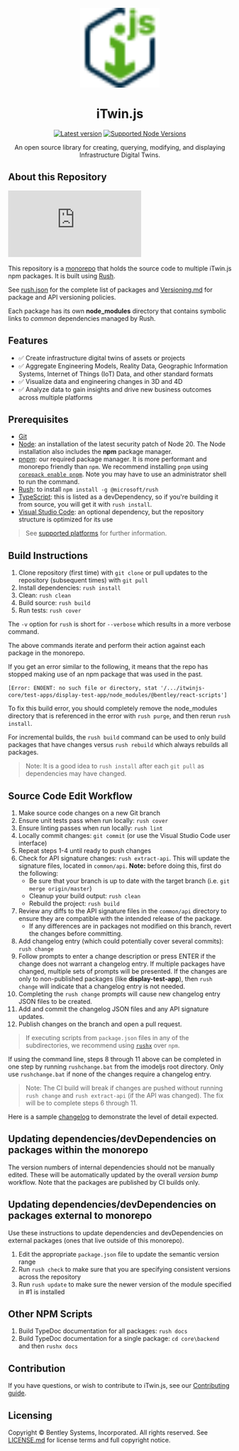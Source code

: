 ﻿<p align="center">
 <a href="https://www.itwinjs.org/" target="_blank" rel="noopener noreferrer">
    <img width="180" src="./docs/assets/itwinjs-logo-colorized.svg" alt="iTwin.js Logo">
  </a>
</p>

<h1 align="center">
iTwin.js
</h1>
<p align="center">
    <a href="https://github.com/iTwin/itwinjs-core/releases/latest"><img src="https://img.shields.io/github/v/release/iTwin/itwinjs-core?label=latest" alt="Latest version"></a>
    <a href="https://nodejs.org/en/about/previous-releases">
    <img src="https://img.shields.io/badge/dynamic/json?url=https%3A%2F%2Fgithub.com%2FiTwin%2Fitwinjs-core%2Fraw%2Fmaster%2Frush.json&query=%24.nodeSupportedVersionRange&label=node&color=33a921"
    alt="Supported Node Versions">
    </a>
</a>
<p align="center">
An open source library for creating, querying, modifying, and displaying Infrastructure Digital Twins.
</p>

## About this Repository

[![Build status](https://dev.azure.com/imodeljs/imodeljs/_apis/build/status/iModel.js)](https://dev.azure.com/imodeljs/imodeljs/_build/latest?definitionId=12)

This repository is a [monorepo](https://en.wikipedia.org/wiki/Monorepo) that holds the source code to multiple iTwin.js npm packages. It is built using [Rush](http://rushjs.io/).

See [rush.json](./rush.json) for the complete list of packages and [Versioning.md](./Versioning.md) for package and API versioning policies.

Each package has its own **node_modules** directory that contains symbolic links to _common_ dependencies managed by Rush.

## Features

- ✅ Create infrastructure digital twins of assets or projects
- ✅ Aggregate Engineering Models, Reality Data, Geographic Information Systems, Internet of Things (IoT) Data, and other standard formats
- ✅ Visualize data and engineering changes in 3D and 4D
- ✅ Analyze data to gain insights and drive new business outcomes across multiple platforms

## Prerequisites

- [Git](https://git-scm.com/)
- [Node](https://nodejs.org/en/): an installation of the latest security patch of Node 20. The Node installation also includes the **npm** package manager.
- [pnpm](https://pnpm.io/): our required package manager. It is more performant and monorepo friendly than `npm`. We recommend installing `pnpm` using [`corepack enable pnpm`](https://pnpm.io/installation#using-corepack). Note you may have to use an administrator shell to run the command.
- [Rush](https://github.com/Microsoft/web-build-tools/wiki/Rush): to install `npm install -g @microsoft/rush`
- [TypeScript](https://www.typescriptlang.org/): this is listed as a devDependency, so if you're building it from source, you will get it with `rush install`.
- [Visual Studio Code](https://code.visualstudio.com/): an optional dependency, but the repository structure is optimized for its use

> See [supported platforms](./docs/learning/SupportedPlatforms.md) for further information.

## Build Instructions

1. Clone repository (first time) with `git clone` or pull updates to the repository (subsequent times) with `git pull`
2. Install dependencies: `rush install`
3. Clean: `rush clean`
4. Build source: `rush build`
5. Run tests: `rush cover`

The `-v` option for `rush` is short for `--verbose` which results in a more verbose command.

The above commands iterate and perform their action against each package in the monorepo.

If you get an error similar to the following, it means that the repo has stopped making use of an npm package that was used in the past.

```
[Error: ENOENT: no such file or directory, stat '/.../itwinjs-core/test-apps/display-test-app/node_modules/@bentley/react-scripts']
```

To fix this build error, you should completely remove the node_modules directory that is referenced in the error with `rush purge`, and then rerun `rush install`.

For incremental builds, the `rush build` command can be used to only build packages that have changes versus `rush rebuild` which always rebuilds all packages.

> Note: It is a good idea to `rush install` after each `git pull` as dependencies may have changed.

## Source Code Edit Workflow

1. Make source code changes on a new Git branch
2. Ensure unit tests pass when run locally: `rush cover`
3. Ensure linting passes when run locally: `rush lint`
4. Locally commit changes: `git commit` (or use the Visual Studio Code user interface)
5. Repeat steps 1-4 until ready to push changes
6. Check for API signature changes: `rush extract-api`. This will update the signature files, located in `common/api`. **Note:** before doing this, first do the following:
   - Be sure that your branch is up to date with the target branch (i.e. `git merge origin/master`)
   - Cleanup your build output: `rush clean`
   - Rebuild the project: `rush build`
7. Review any diffs to the API signature files in the `common/api` directory to ensure they are compatible with the intended release of the package.
   - If any differences are in packages not modified on this branch, revert the changes before committing.
8. Add changelog entry (which could potentially cover several commits): `rush change`
9. Follow prompts to enter a change description or press ENTER if the change does not warrant a changelog entry. If multiple packages have changed, multiple sets of prompts will be presented. If the changes are only to non-published packages (like **display-test-app**), then `rush change` will indicate that a changelog entry is not needed.
10. Completing the `rush change` prompts will cause new changelog entry JSON files to be created.
11. Add and commit the changelog JSON files and any API signature updates.
12. Publish changes on the branch and open a pull request.

> If executing scripts from `package.json` files in any of the subdirectories, we recommend using [`rushx`](https://rushjs.io/pages/commands/rushx/) over `npm`.

If using the command line, steps 8 through 11 above can be completed in one step by running `rushchange.bat` from the imodeljs root directory.
Only use `rushchange.bat` if none of the changes require a changelog entry.

> Note: The CI build will break if changes are pushed without running `rush change` and `rush extract-api` (if the API was changed). The fix will be to complete steps 6 through 11.

Here is a sample [changelog](https://github.com/microsoft/rushstack/blob/master/apps/rush/CHANGELOG.md) to demonstrate the level of detail expected.

## Updating dependencies/devDependencies on packages within the monorepo

The version numbers of internal dependencies should not be manually edited.
These will be automatically updated by the overall _version bump_ workflow.
Note that the packages are published by CI builds only.

## Updating dependencies/devDependencies on packages external to monorepo

Use these instructions to update dependencies and devDependencies on external packages (ones that live outside of this monorepo).

1. Edit the appropriate `package.json` file to update the semantic version range
2. Run `rush check` to make sure that you are specifying consistent versions across the repository
3. Run `rush update` to make sure the newer version of the module specified in #1 is installed

## Other NPM Scripts

1. Build TypeDoc documentation for all packages: `rush docs`
2. Build TypeDoc documentation for a single package: `cd core\backend` and then `rushx docs`

## Contribution

If you have questions, or wish to contribute to iTwin.js, see our [Contributing guide](./CONTRIBUTING.md).

## Licensing

Copyright © Bentley Systems, Incorporated. All rights reserved. See [LICENSE.md](./LICENSE.md) for license terms and full copyright notice.
